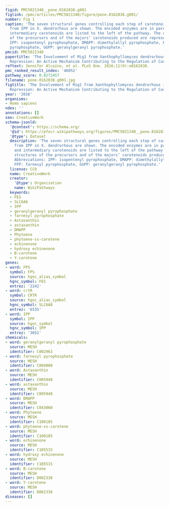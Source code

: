 ```yaml
---
figid: PMC5021340__pone.0162838.g001
figlink: /pmc/articles/PMC5021340/figure/pone.0162838.g001/
number: Fig 1
caption: 'The seven structural genes controlling each step of carotenoid synthesis
  from IPP in X. dendrorhous are shown. The encoded enzymes are in parenthesis, and
  intermediary carotenoids are listed to the left of the pathway. The chemical structures
  of the precursors and of the majors’ carotenoids produced are represented. Abbreviations:
  IPP: isopentenyl pyrophosphate, DMAPP: dimethylallyl pyrophosphate, FPP: farnesyl
  pyrophosphate, GGPP: geranylgeranyl pyrophosphate.'
pmcid: PMC5021340
papertitle: 'The Involvement of Mig1 from Xanthophyllomyces dendrorhous in Catabolic
  Repression: An Active Mechanism Contributing to the Regulation of Carotenoid Production.'
reftext: Jennifer Alcaíno, et al. PLoS One. 2016;11(9):e0162838.
pmc_ranked_result_index: '46052'
pathway_score: 0.8272457
filename: pone.0162838.g001.jpg
figtitle: 'The Involvement of Mig1 from Xanthophyllomyces dendrorhous in Catabolic
  Repression: An Active Mechanism Contributing to the Regulation of Carotenoid Production'
year: '2016'
organisms:
- Homo sapiens
ndex: ''
annotations: []
seo: CreativeWork
schema-jsonld:
  '@context': https://schema.org/
  '@id': https://pfocr.wikipathways.org/figures/PMC5021340__pone.0162838.g001.html
  '@type': Dataset
  description: 'The seven structural genes controlling each step of carotenoid synthesis
    from IPP in X. dendrorhous are shown. The encoded enzymes are in parenthesis,
    and intermediary carotenoids are listed to the left of the pathway. The chemical
    structures of the precursors and of the majors’ carotenoids produced are represented.
    Abbreviations: IPP: isopentenyl pyrophosphate, DMAPP: dimethylallyl pyrophosphate,
    FPP: farnesyl pyrophosphate, GGPP: geranylgeranyl pyrophosphate.'
  license: CC0
  name: CreativeWork
  creator:
    '@type': Organization
    name: WikiPathways
  keywords:
  - FES
  - SLC6A8
  - IPP
  - geranylgeranyl pyrophosphate
  - farnesyl pyrophosphate
  - Astaxanthin
  - astaxanthin
  - DMAPP
  - Phytoene
  - phytoene-ss-carotene
  - echinenone
  - hydroxy echinenone
  - B-carotene
  - Y-carotene
genes:
- word: FPS
  symbol: FPS
  source: hgnc_alias_symbol
  hgnc_symbol: FES
  entrez: '2242'
- word: crtR
  symbol: CRTR
  source: hgnc_alias_symbol
  hgnc_symbol: SLC6A8
  entrez: '6535'
- word: IPP
  symbol: IPP
  source: hgnc_symbol
  hgnc_symbol: IPP
  entrez: '3652'
chemicals:
- word: geranylgeranyl pyrophosphate
  source: MESH
  identifier: C002963
- word: farnesyl pyrophosphate
  source: MESH
  identifier: C004808
- word: Astaxanthin
  source: MESH
  identifier: C005948
- word: astaxanthin
  source: MESH
  identifier: C005948
- word: DMAPP
  source: MESH
  identifier: C043060
- word: Phytoene
  source: MESH
  identifier: C100185
- word: phytoene-ss-carotene
  source: MESH
  identifier: C100185
- word: echinenone
  source: MESH
  identifier: C105515
- word: hydroxy echinenone
  source: MESH
  identifier: C105515
- word: B-carotene
  source: MESH
  identifier: D002338
- word: Y-carotene
  source: MESH
  identifier: D002338
diseases: []
---
```

